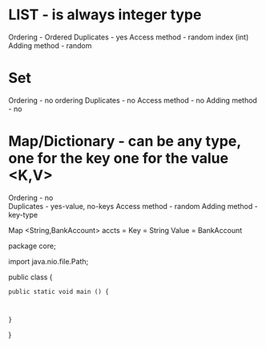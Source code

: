 # LIST - is always integer type
Ordering - Ordered
Duplicates - yes
Access method - random index (int)
Adding method - random

# Set
Ordering - no ordering 
Duplicates - no
Access method - no
Adding method - no

# Map/Dictionary - can be any type, one for the key one for the value <K,V>
Ordering - no  
Duplicates - yes-value, no-keys
Access method - random
Adding method - key-type


Map <String,BankAccount> accts =
Key = String
Value = BankAccount

package core;

import java.nio.file.Path;

public class {
    
    public static void main () {

        

    }

   
}
